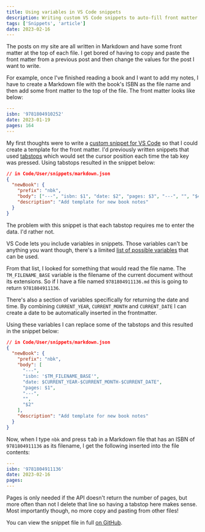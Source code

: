 ```yaml
---
title: Using variables in VS Code snippets
description: Writing custom VS Code snippets to auto-fill front matter in markdown files.
tags: ['Snippets', 'article']
date: 2023-02-16
---
```


The posts on my site are all written in Markdown and have some front matter at the top of each file. I get bored of having to copy and paste the front matter from a previous post and then change the values for the post I want to write.

For example, once I've finished reading a book and I want to add my notes, I have to create a Markdown file with the book's ISBN as the file name and then add some front matter to the top of the file. The front matter looks like below:

```yaml
---
isbn: '9781804910252'
date: 2023-01-19
pages: 164
---
```

My first thoughts were to write a [custom snippet for VS Code](https://code.visualstudio.com/docs/editor/userdefinedsnippets#_create-your-own-snippets) so that I could create a template for the front matter. I'd previously written snippets that used [tabstops](https://code.visualstudio.com/docs/editor/userdefinedsnippets#_tabstops) which would set the cursor position each time the tab key was pressed. Using tabstops resulted in the snippet below:

```json
// in Code/User/snippets/markdown.json
{
  "newBook": {
    "prefix": "nbk",
    "body": ["---", "isbn: $1", "date: $2", "pages: $3", "---", "", "$4"],
    "description": "Add template for new book notes"
  }
}
```

The problem with this snippet is that each tabstop requires me to enter the data. I'd rather not.

VS Code lets you include variables in snippets. Those variables can't be anything you want though, there's a limited [list of possible variables](https://code.visualstudio.com/docs/editor/userdefinedsnippets#_variables) that can be used.

From that list, I looked for something that would read the file name. The `TM_FILENAME_BASE` variable is the filename of the current document without its extensions. So if I have a file named `9781804911136.md` this is going to return `9781804911136`.

There's also a section of variables specifically for returning the date and time. By combining `CURRENT_YEAR`, `CURRENT_MONTH` and `CURRENT_DATE` I can create a date to be automatically inserted in the frontmatter.

Using these variables I can replace some of the tabstops and this resulted in the snippet below:

```json
// in Code/User/snippets/markdown.json
{
  "newBook": {
    "prefix": "nbk",
    "body": [
      "---",
      "isbn: '$TM_FILENAME_BASE'",
      "date: $CURRENT_YEAR-$CURRENT_MONTH-$CURRENT_DATE",
      "pages: $1",
      "---",
      "",
      "$2"
    ],
    "description": "Add template for new book notes"
  }
}
```

Now, when I type `nbk` and press <kbd>tab</kbd> in a Markdown file that has an ISBN of `9781804911136` as its filename, I get the following inserted into the file contents:

```yaml
---
isbn: '9781804911136'
date: 2023-02-16
pages:
---
```

Pages is only needed if the API doesn't return the number of pages, but more often than not I delete that line so having a tabstop here makes sense. Most importantly though, no more copy and pasting from other files!

You can view the snippet file in full [on GitHub](https://github.com/declanbyrd/declanbyrd.co.uk/blob/main/.vscode/markdown.code-snippets).
